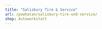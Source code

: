 ```yaml
---
title: "Salisbury Tire & Service"
url: /powhatan/salisbury-tire-und-service/
shop: Autowerkstatt
---
```

